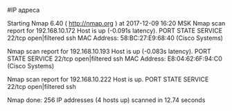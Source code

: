 #IP адреса <a name="99"></a>

Starting Nmap 6.40 ( http://nmap.org ) at 2017-12-09 16:20 MSK
Nmap scan report for 192.168.10.172
Host is up (-0.091s latency).
PORT   STATE         SERVICE
22/tcp open|filtered ssh
MAC Address: 58:BC:27:E9:68:40 (Cisco Systems)

Nmap scan report for 192.168.10.193
Host is up (-0.083s latency).
PORT   STATE         SERVICE
22/tcp open|filtered ssh
MAC Address: E8:04:62:6F:94:C0 (Cisco Systems)

Nmap scan report for 192.168.10.222
Host is up.
PORT   STATE         SERVICE
22/tcp open|filtered ssh

Nmap done: 256 IP addresses (4 hosts up) scanned in 12.74 seconds
